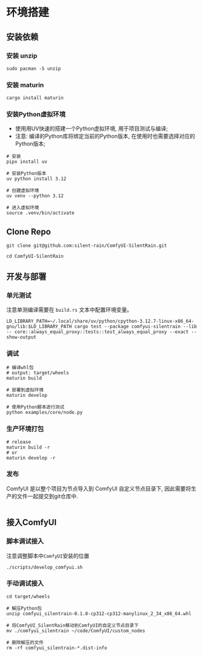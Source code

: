 # 环境搭建

## 安装依赖

### 安装 unzip

```shell
sudo pacman -S unzip
```

### 安装 maturin

```shell
cargo install maturin
```

### 安装Python虚拟环境

- 使用用UV快速的搭建一个Python虚拟环境, 用于项目测试与编译;
- 注意: 编译的Python库将绑定当前的Python版本, 在使用时也需要选择对应的Python版本;

```shell
# 安装
pipx install uv

# 安装Python版本
uv python install 3.12

# 创建虚拟环境
uv venv --python 3.12

# 进入虚拟环境
source .venv/bin/activate
```

## Clone Repo

```shell
git clone git@github.com:silent-rain/ComfyUI-SilentRain.git

cd ComfyUI-SilentRain
```

## 开发与部署

### 单元测试

注意单测编译需要在 `build.rs` 文本中配置环境变量。

```shell
LD_LIBRARY_PATH=~/.local/share/uv/python/cpython-3.12.7-linux-x86_64-gnu/lib:$LD_LIBRARY_PATH cargo test --package comfyui-silentrain --lib -- core::always_equal_proxy::tests::test_always_equal_proxy --exact --show-output
```

### 调试

```shell
# 编译whl包
# output: target/wheels
maturin build

# 部署到虚拟环境
maturin develop

# 使用Python脚本进行测试
python examples/core/node.py
```

### 生产环境打包

```shell
# release
maturin build -r
# or
maturin develop -r
```

### 发布

ComfyUI 是以整个项目为节点导入到 ComfyUI 自定义节点目录下, 因此需要将生产的文件一起提交到git仓库中.

```shell

```

## 接入ComfyUI

### 脚本调试接入

注意调整脚本中`ComfyUI`安装的位置

```shell
./scripts/develop_comfyui.sh
```

### 手动调试接入

```shell
cd target/wheels

# 解压Python包
unzip comfyui_silentrain-0.1.0-cp312-cp312-manylinux_2_34_x86_64.whl

# 将ComfyUI_SilentRain移动到ComfyUI的自定义节点目录下
mv ./comfyui_silentrain ~/code/ComfyUI/custom_nodes

# 删除解压的文件
rm -rf comfyui_silentrain-*.dist-info
```
